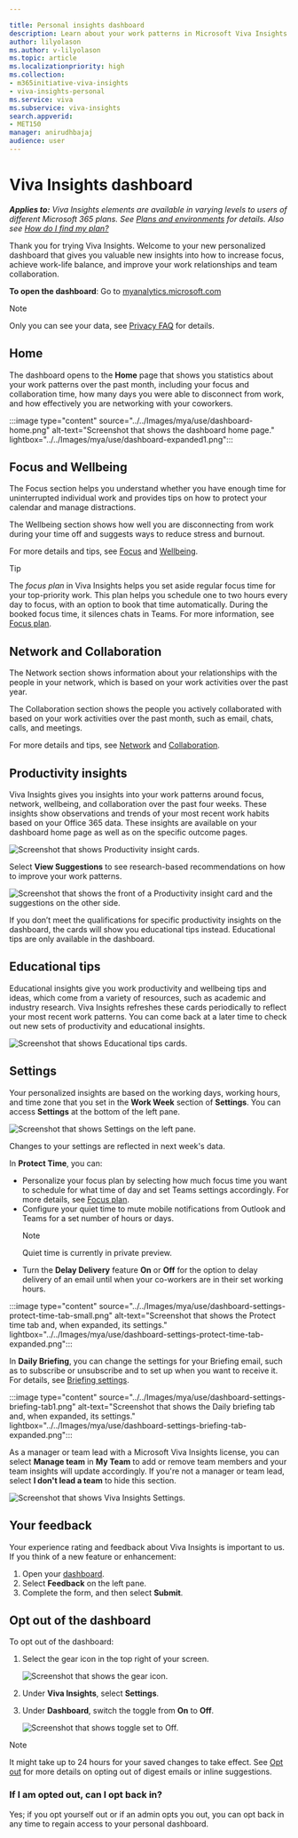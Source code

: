 ```yaml
---

title: Personal insights dashboard
description: Learn about your work patterns in Microsoft Viva Insights
author: lilyolason
ms.author: v-lilyolason
ms.topic: article
ms.localizationpriority: high 
ms.collection: 
- m365initiative-viva-insights 
- viva-insights-personal
ms.service: viva 
ms.subservice: viva-insights 
search.appverid: 
- MET150 
manager: anirudhbajaj
audience: user
---
```


# Viva Insights dashboard

_**Applies to:** Viva Insights elements are available in varying levels to users of different Microsoft 365 plans. See [Plans and environments](../overview/plans-environments.md) for details. Also see [How do I find my plan?](../overview/mya-faq.md#q4-how-can-i-find-out-what-my-plan-is)_

Thank you for trying Viva Insights. Welcome to your new personalized dashboard that gives you valuable new insights into how to increase focus, achieve work-life balance, and improve your work relationships and team collaboration.

**To open the dashboard**: Go to [myanalytics.microsoft.com](https://myanalytics.microsoft.com)

>[!Note]
>Only you can see your data, see [Privacy FAQ](../overview/mya-faq.md#privacy) for details.

## Home

The dashboard opens to the **Home** page that shows you statistics about your work patterns over the past month, including your focus and collaboration time, how many days you were able to disconnect from work, and how effectively you are networking with your coworkers.

:::image type="content" source="../../Images/mya/use/dashboard-home.png" alt-text="Screenshot that shows the dashboard home page." lightbox="../../Images/mya/use/dashboard-expanded1.png":::

## Focus and Wellbeing

The Focus section helps you understand whether you have enough time for uninterrupted individual work and provides tips on how to protect your calendar and manage distractions.

The Wellbeing section shows how well you are disconnecting from work during your time off and suggests ways to reduce stress and burnout.

For more details and tips, see [Focus](../use/focus.md) and [Wellbeing](../use/wellbeing.md).

>[!Tip]
>The _focus plan_ in Viva Insights helps you set aside regular focus time for your top-priority work. This plan helps you schedule one to two hours every day to focus, with an option to book that time automatically. During the booked focus time, it silences chats in Teams. For more information, see [Focus plan](focus-plan.md).  

## Network and Collaboration

The Network section shows information about your relationships with the people in your network, which is based on your work activities over the past year.

The Collaboration section shows the people you actively collaborated with based on your work activities over the past month, such as email, chats, calls, and meetings.

For more details and tips, see [Network](../use/network.md) and [Collaboration](../use/collaboration.md).

## Productivity insights

Viva Insights gives you insights into your work patterns around focus, network, wellbeing, and collaboration over the past four weeks. These insights show observations and trends of your most recent work habits based on your Office 365 data. These insights are available on your dashboard home page as well as on the specific outcome pages.

![Screenshot that shows Productivity insight cards.](../../Images/mya/use/dashboard-productivity-insights-all.png)

Select **View Suggestions** to see research-based recommendations on how to improve your work patterns.

![Screenshot that shows the front of a Productivity insight card and the suggestions on the other side.](../../Images/mya/use/dashboard-productivity-insights-flip.png)

If you don’t meet the qualifications for specific productivity insights on the dashboard, the cards will show you educational tips instead. Educational tips are only available in the dashboard.

## Educational tips

Educational insights give you work productivity and wellbeing tips and ideas, which come from a variety of resources, such as academic and industry research. Viva Insights refreshes these cards periodically to reflect your most recent work patterns. You can come back at a later time to check out new sets of productivity and educational insights.

<!--pending screenshot-->

![Screenshot that shows Educational tips cards.](../../Images/mya/use/educational-tips.png)


## Settings

Your personalized insights are based on the working days, working hours, and time zone that you set in the **Work Week** section of **Settings**. You can access **Settings** at the bottom of the left pane.

![Screenshot that shows Settings on the left pane.](../../Images/mya/use/dashboard-settings-left-pane.png)

Changes to your settings are reflected in next week's data.

In **Protect Time**, you can:

* Personalize your focus plan by selecting how much focus time you want to schedule for what time of day and set Teams settings accordingly. For more details, see [Focus plan](../use/focus-plan.md).
* Configure your quiet time to mute mobile notifications from Outlook and Teams for a set number of hours or days.
    >[!Note]
    > Quiet time is currently in private preview.
* Turn the **Delay Delivery** feature **On** or **Off** for the option to delay delivery of an email until when your co-workers are in their set working hours.

:::image type="content" source="../../Images/mya/use/dashboard-settings-protect-time-tab-small.png" alt-text="Screenshot that shows the Protect time tab and, when expanded, its settings." lightbox="../../Images/mya/use/dashboard-settings-protect-time-tab-expanded.png":::

In **Daily Briefing**, you can change the settings for your Briefing email, such as to subscribe or unsubscribe and to set up when you want to receive it. For details, see [Briefing settings](../briefing/be-settings.md).

:::image type="content" source="../../Images/mya/use/dashboard-settings-briefing-tab1.png" alt-text="Screenshot that shows the Daily briefing tab and, when expanded, its settings." lightbox="../../Images/mya/use/dashboard-settings-briefing-tab-expanded.png":::


As a manager or team lead with a Microsoft Viva Insights license, you can select **Manage team** in **My Team** to add or remove team members and your team insights will update accordingly. If you're not a manager or team lead, select **I don't lead a team** to hide this section.

![Screenshot that shows Viva Insights Settings.](../../Images/mya/use/dashboard-my-team.png)

## Your feedback

Your experience rating and feedback about Viva Insights is important to us. If you think of a new feature or enhancement:

1. Open your [dashboard](https://myanalytics.microsoft.com).
2. Select **Feedback** on the left pane.
3. Complete the form, and then select **Submit**.

## Opt out of the dashboard

To opt out of the dashboard:

1. Select the gear icon in the top right of your screen.
 
    ![Screenshot that shows the gear icon.](../../Images/mya/use/dashboard-settings-gear.png)

2. Under **Viva Insights**, select **Settings**.
1. Under **Dashboard**, switch the toggle from **On** to **Off**.

    ![Screenshot that shows toggle set to Off.](../../Images/mya/use/dashboard-settings-toggle-off.png)

>[!Note]
>It might take up to 24 hours for your saved changes to take effect. See [Opt out](../overview/mya-faq.md#opt-out) for more details on opting out of digest emails or inline suggestions.

### If I am opted out, can I opt back in?

Yes; if you opt yourself out or if an admin opts you out, you can opt back in any time to regain access to your personal dashboard.
